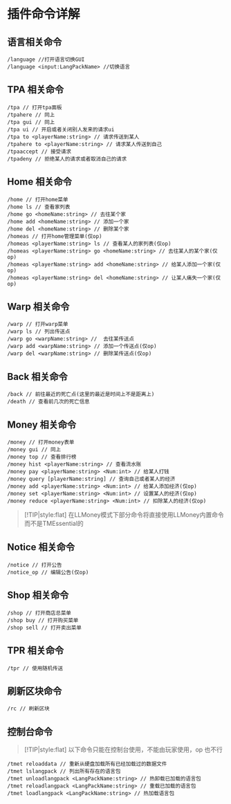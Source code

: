 # 插件命令详解

## 语言相关命令

```mccommand
/language //打开语言切换GUI
/language <input:LangPackName> //切换语言
```

## TPA 相关命令

```mccommand
/tpa // 打开tpa面板
/tpahere // 同上
/tpa gui // 同上
/tpa ui // 开启或者关闭别人发来的请求ui
/tpa to <playerName:string> // 请求传送到某人
/tpahere to <playerName:string> // 请求某人传送到自己
/tpaaccept // 接受请求
/tpadeny // 拒绝某人的请求或者取消自己的请求
```

## Home 相关命令

```mccommand
/home // 打开home菜单
/home ls // 查看家列表
/home go <homeName:string> // 去往某个家
/home add <homeName:string> // 添加一个家
/home del <homeName:string> // 删除某个家
/homeas // 打开home管理菜单(仅op)
/homeas <playerName:string> ls // 查看某人的家列表(仅op)
/homeas <playerName:string> go <homeName:string> // 去往某人的某个家(仅op)
/homeas <playerName:string> add <homeName:string> // 给某人添加一个家(仅op)
/homeas <playerName:string> del <homeName:string> // 让某人痛失一个家(仅op)
```

## Warp 相关命令

```mccommand
/warp // 打开warp菜单
/warp ls // 列出传送点
/warp go <warpName:string> //  去往某传送点
/warp add <warpName:string> // 添加一个传送点(仅op)
/warp del <warpName:string> // 删除某传送点(仅op)
```

## Back 相关命令

```mccommand
/back // 前往最近的死亡点(这里的最近是时间上不是距离上)
/death // 查看前几次的死亡信息
```

## Money 相关命令

```mccommand
/money // 打开money表单
/money gui // 同上
/money top // 查看排行榜
/money hist <playerName:string> // 查看流水账
/money pay <playerName:string> <Num:int> // 给某人打钱
/money query [playerName:string] // 查询自己或者某人的经济
/money add <playerName:string> <Num:int> // 给某人添加经济(仅op)
/money set <playerName:string> <Num:int> // 设置某人的经济(仅op)
/money reduce <playerName:string> <Num:int> // 扣除某人的经济(仅op)
```
> [!TIP|style:flat]
> 在LLMoney模式下部分命令将直接使用LLMoney内置命令而不是TMEssential的


## Notice 相关命令

```mccommand
/notice // 打开公告
/notice_op // 编辑公告(仅op)
```

## Shop 相关命令

```mccommand
/shop // 打开商店总菜单
/shop buy // 打开购买菜单
/shop sell // 打开卖出菜单
```

## TPR 相关命令

```mccommand
/tpr // 使用随机传送
```

## 刷新区块命令

```mccommand
/rc // 刷新区块
```

## 控制台命令

> [!TIP|style:flat]
> 以下命令只能在控制台使用，不能由玩家使用，op 也不行

```mccommand
/tmet reloaddata // 重新从硬盘加载所有已经加载过的数据文件
/tmet lslangpack // 列出所有存在的语言包
/tmet unloadlangpack <LangPackName:string> // 热卸载已加载的语言包
/tmet reloadlangpack <LangPackName:string> // 重载已加载的语言包
/tmet loadlangpack <LangPackName:string> // 热加载语言包
```
